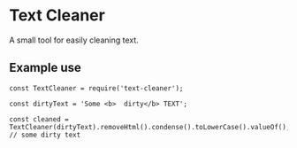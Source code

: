 # Text Cleaner #

A small tool for easily cleaning text.

## Example use ##

~~~
const TextCleaner = require('text-cleaner');

const dirtyText = 'Some <b>  dirty</b> TEXT';

const cleaned = TextCleaner(dirtyText).removeHtml().condense().toLowerCase().valueOf();
// some dirty text
~~~